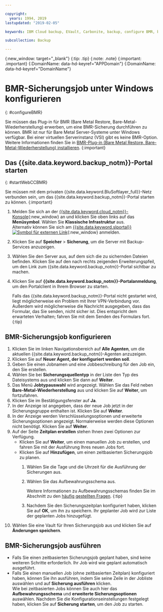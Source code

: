 ```yaml
---

copyright:
  years: 1994, 2019
lastupdated: "2019-02-05"

keywords: IBM Cloud backup, EVault, Carbonite, backup, configure BMR, bmr plug-in, bmr plugin, configuration

subcollection: Backup

---
```

{:new_window: target="_blank"}
{:tip: .tip}
{:note: .note}
{:important: .important}
{:DomainName: data-hd-keyref="APPDomain"}
{:DomainName: data-hd-keyref="DomainName"}

# BMR-Sicherungsjob unter Windows konfigurieren
{: #configureBMR}

Sie müssen das Plug-in für BMR (Bare Metal Restore, Bare-Metal-Wiederherstellung) erwerben, um eine BMR-Sicherung durchführen zu können. BMR ist nur für Bare Metal Server-Systeme  unter Windows verfügbar. Bei einer virtuellen Serverinstanz (VSI) gibt es keine BMR-Option. Weitere Informationen finden Sie in [BMR-Plug-in (Bare Metal Restore, Bare-Metal-Wiederherstellung) installieren](/docs/infrastructure/Backup?topic=Backup-BMRplugin#BMRplugin).
{:important}

## Das {{site.data.keyword.backup_notm}}-Portal starten
{: #startWebCCBMR}

Sie müssen mit dem privaten {{site.data.keyword.BluSoftlayer_full}}-Netz verbunden sein, um das {{site.data.keyword.backup_notm}}-Portal starten zu können.
{:important}

1. Melden Sie sich an der [{{site.data.keyword.cloud_notm}}-Konsole](https://{DomainName}){:new_window} an und klicken Sie oben links auf das **Menüsymbol**. Wählen Sie **Klassische Infrastruktur** aus. <br/>
   Alternativ können Sie sich am [{{site.data.keyword.slportal}} ![Symbol für externen Link](../../icons/launch-glyph.svg "Symbol für externen Link")](https://control.softlayer.com/){:new_window} anmelden.
2. Klicken Sie auf **Speicher** > **Sicherung**, um die Server mit Backup-Services anzuzeigen.
3. Wählen Sie den Server aus, auf dem sich die zu sichernden Dateien befinden. Klicken Sie auf den nach rechts zeigenden Erweiterungspfeil, um den Link zum {{site.data.keyword.backup_notm}}-Portal sichtbar zu machen.
4. Klicken Sie auf **{{site.data.keyword.backup_notm}}-Portalanmeldung**, um den Portalclient in Ihrem Browser zu starten.

   Falls das {{site.data.keyword.backup_notm}}-Portal nicht gestartet wird, liegt möglicherweise ein Problem mit Ihrer VPN-Verbindung vor. Außerdem wird möglicherweise die Nachricht ausgegeben, dass das Formular, das Sie senden, nicht sicher ist. Dies entspricht dem erwarteten Verhalten; fahren Sie mit dem Senden des Formulars fort.
   {:tip}

## BMR-Sicherungsjob konfigurieren

1. Klicken Sie im linken Navigationsbereich auf **Alle Agenten**, um die aktuellen {{site.data.keyword.backup_notm}}-Agenten anzuzeigen.
2. Klicken Sie auf **Neuer Agent, der konfiguriert werden soll**.
3. Geben Sie einen Jobnamen und eine Jobbeschreibung für den Job ein, den Sie erstellen.
4. Wählen Sie bei **Sicherungsquellentyp** in der Liste den Typ des Dateisystems aus und klicken Sie dann auf **Weiter**.
5. Das Menü **Jobtypauswahl** wird angezeigt. Wählen Sie das Feld neben **Bare-Metal-Wiederherstellung** aus und klicken Sie auf **Weiter**, um fortzufahren.
6. Klicken Sie im Bestätigungsfenster auf **Ja**.
7. In der Anzeige ist angegeben, dass der neue Job jetzt in der Sicherungsgruppe enthalten ist. Klicken Sie auf **Weiter**.
8. In der Anzeige werden Verschlüsselungsoptionen und erweiterte Sicherungsoptionen angezeigt. Normalerweise werden diese Optionen nicht benötigt. Klicken Sie auf **Weiter**.   
9. Auf der Seite **Zeitplan erstellen** stehen Ihnen zwei Optionen zur Verfügung.
   - Klicken Sie auf **Weiter**, um einen manuellen Job zu erstellen, und fahren Sie mit der Ausführung Ihres neuen Jobs fort.
   - Klicken Sie auf **Hinzufügen**, um einen zeitbasierten Sicherungsjob zu planen.
     1. Wählen Sie die Tage und die Uhrzeit für die Ausführung der Sicherungen aus.
     2. Wählen Sie das Aufbewahrungsschema aus.

        Weitere Informationen zu Aufbewahrungsschemas finden Sie im Abschnitt zu den [häufig gestellten Fragen](/docs/infrastructure/Backup?topic=Backup-faqs).
        {:tip}
     3. Nachdem Sie den Sicherungszeitplan konfiguriert haben, klicken Sie auf **OK**, um ihn zu speichern. Ihr geplanter Job wird zur Liste der geplanten Jobs hinzugefügt.
10. Wählen Sie eine Vault für Ihren Sicherungsjob aus und klicken Sie auf **Änderungen speichern**.


## BMR-Sicherungsjob ausführen

  - Falls Sie einen zeitbasierten Sicherungsjob geplant haben, sind keine weiteren Schritte erforderlich. Ihr Job wird wie geplant automatisch ausgeführt.
  - Falls Sie einen manuellen Job (ohne zeitbasierten Zeitplan) konfiguriert haben, können Sie ihn ausführen, indem Sie seine Zeile in der Jobliste auswählen und auf **Sicherung ausführen** klicken. <br/> Wie bei zeitbasierten Jobs können Sie auch hier das **Aufbewahrungsschema** und **erweiterte Sicherungsoptionen** auswählen. Nachdem Sie die Konfigurationseinstellungen festgelegt haben, klicken Sie auf **Sicherung starten**, um den Job zu starten.
